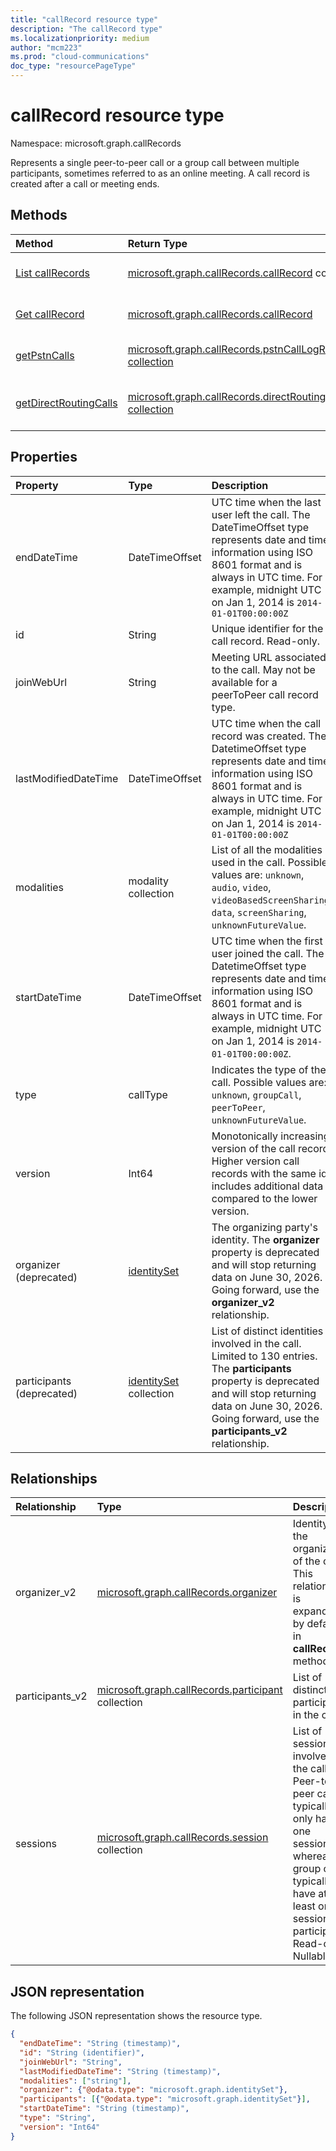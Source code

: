 ```yaml
---
title: "callRecord resource type"
description: "The callRecord type"
ms.localizationpriority: medium
author: "mcm223"
ms.prod: "cloud-communications"
doc_type: "resourcePageType"
---
```


# callRecord resource type

Namespace: microsoft.graph.callRecords

Represents a single peer-to-peer call or a group call between multiple participants, sometimes referred to as an online meeting. A call record is created after a call or meeting ends.

## Methods

| Method       | Return Type | Description |
|:-------------|:------------|:------------|
| [List callRecords](../api/callrecords-callrecord-list.md) | [microsoft.graph.callRecords.callRecord](callrecords-callrecord.md) collection | Get the list of [callRecord](../resources/callrecords-callrecord.md) objects and their properties. |
| [Get callRecord](../api/callrecords-callrecord-get.md) | [microsoft.graph.callRecords.callRecord](callrecords-callrecord.md) | Read properties and relationships of callRecord object. |
| [getPstnCalls](../api/callrecords-callrecord-getpstncalls.md) | [microsoft.graph.callRecords.pstnCallLogRow collection](callrecords-pstncalllogrow.md) | List **pstnCallLogRow** objects in a call record. |
| [getDirectRoutingCalls](../api/callrecords-callrecord-getdirectroutingcalls.md) | [microsoft.graph.callRecords.directRoutingLogRow collection](callrecords-directroutinglogrow.md)| List **directRoutingLogRow** objects for a call record. |


## Properties

| Property     | Type        | Description |
|:-------------|:------------|:------------|
|endDateTime|DateTimeOffset|UTC time when the last user left the call. The DateTimeOffset type represents date and time information using ISO 8601 format and is always in UTC time. For example, midnight UTC on Jan 1, 2014 is `2014-01-01T00:00:00Z`|
|id|String|Unique identifier for the call record. Read-only.|
|joinWebUrl|String|Meeting URL associated to the call. May not be available for a peerToPeer call record type.|
|lastModifiedDateTime|DateTimeOffset|UTC time when the call record was created. The DatetimeOffset type represents date and time information using ISO 8601 format and is always in UTC time. For example, midnight UTC on Jan 1, 2014 is `2014-01-01T00:00:00Z`|
|modalities|modality collection|List of all the modalities used in the call. Possible values are: `unknown`, `audio`, `video`, `videoBasedScreenSharing`, `data`, `screenSharing`, `unknownFutureValue`.|
|startDateTime|DateTimeOffset|UTC time when the first user joined the call. The DatetimeOffset type represents date and time information using ISO 8601 format and is always in UTC time. For example, midnight UTC on Jan 1, 2014 is `2014-01-01T00:00:00Z`.|
|type|callType|Indicates the type of the call. Possible values are: `unknown`, `groupCall`, `peerToPeer`, `unknownFutureValue`.|
|version|Int64|Monotonically increasing version of the call record. Higher version call records with the same id includes additional data compared to the lower version.|
|organizer (deprecated)|[identitySet](identityset.md)|The organizing party's identity. The **organizer** property is deprecated and will stop returning data on June 30, 2026. Going forward, use the **organizer_v2** relationship.|
|participants (deprecated)|[identitySet](identityset.md) collection|List of distinct identities involved in the call. Limited to 130 entries. The **participants** property is deprecated and will stop returning data on June 30, 2026. Going forward, use the **participants_v2** relationship.|

## Relationships

| Relationship | Type        | Description |
|:-------------|:------------|:------------|
|organizer_v2|[microsoft.graph.callRecords.organizer](callrecords-organizer.md)|Identity of the organizer of the call. This relationship is expanded by default in **callRecord** methods.|
|participants_v2|[microsoft.graph.callRecords.participant](callrecords-participant.md) collection|List of distinct participants in the call.|
|sessions|[microsoft.graph.callRecords.session](callrecords-session.md) collection|List of sessions involved in the call. Peer-to-peer calls typically only have one session, whereas group calls typically have at least one session per participant. Read-only. Nullable.|

## JSON representation

The following JSON representation shows the resource type.

<!-- {
  "blockType": "resource",
  "optionalProperties": [

  ],
  "@odata.type": "microsoft.graph.callRecords.callRecord",
  "keyProperty": "id"
}-->

```json
{
  "endDateTime": "String (timestamp)",
  "id": "String (identifier)",
  "joinWebUrl": "String",
  "lastModifiedDateTime": "String (timestamp)",
  "modalities": ["string"],
  "organizer": {"@odata.type": "microsoft.graph.identitySet"},
  "participants": [{"@odata.type": "microsoft.graph.identitySet"}],
  "startDateTime": "String (timestamp)",
  "type": "String",
  "version": "Int64"
}
```

<!-- uuid: 16cd6b66-4b1a-43a1-adaf-3a886856ed98
2019-02-04 14:57:30 UTC -->
<!-- {
  "type": "#page.annotation",
  "description": "callRecord resource",
  "keywords": "",
  "section": "documentation",
  "tocPath": ""
}-->
